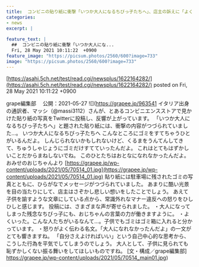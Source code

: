 ```yaml
---
title:  コンビニの貼り紙に衝撃「いつか大人になるちびっ子たちへ」、店主の訴えに「よくいった」  
categories:
- news
excerpt: |
  
feature_text: |
  ##  コンビニの貼り紙に衝撃「いつか大人にな...
  Fri, 28 May 2021 10:11:22  +0900
feature_image: "https://picsum.photos/2560/600?image=733"
image: "https://picsum.photos/2560/600?image=733"
---
```


[https://asahi.5ch.net/test/read.cgi/newsplus/1622164282/](https://asahi.5ch.net/test/read.cgi/newsplus/1622164282/)
posted on Fri, 28 May 2021 10:11:22  +0900

<!--more-->

grape編集部 　公開：2021-05-27 ![](https://grapee.jp/963541 イタリア出身の通訳者、マッシ（@massi3112）さんが、とあるコンビニエンスストアで見かけた貼り紙の写真をTwitterに投稿し、反響が上がっています。 「いつか大人になるちびっ子たちへ」と題された貼り紙には、衝撃の内容がつづられていました…。 いつか大人になるちびっ子たちへ こんなところにゴミをすてちゃうひとがいるんだよ。 しんじられないかもしれないけど、くるまをうんてんしてきて、ちゅうしゃじょうにゴミだけすてていったんだよ。 これはとてもはずかしいことだからまねしないでね。 このひとたちはおとなになれなかったんだよ。おみせのおじちゃんより [https://grapee.jp/wp-content/uploads/2021/05/70514_01.jpg](https://grapee.jp/wp-content/uploads/2021/05/70514_01.jpg) 貼り紙には駐車場に残されたゴミの写真とともに、ひらがなでメッセージがつづられていました。 あまりに酷い光景を目の当たりにして、店主はさぞかし悲しい想いをしたことでしょう。 あえて子供を諭すような文章にしている点から、常識外れなマナー違反への怒りをひしひしと感じます。 投稿には、さまざまな声が寄せられました。 ・大人になってしまった残念なちびっ子にも、おじちゃんの言葉の力が働きますように。 ・よくいった。こんな人たちがいるなんて…。子供でもゴミはゴミ箱に入れると分かっています。 ・怒りがよく伝わる名文。「大人になれなかったんだよ」の一文がとても響きますね。 「自分さえよければいい」という自己中心的な思考から、こうした行為を平気でしてしまうのでしょう。 大人として、子供に見られても恥ずかしくない振る舞いをしてほしいものですね。 [文・構成／grape編集部] https://grapee.jp/wp-content/uploads/2021/05/70514_main01.jpg)

